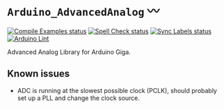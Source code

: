 `Arduino_AdvancedAnalog` 〰
===========================
[![Compile Examples status](https://github.com/bcmi-labs/AdvancedAnalogRedux/actions/workflows/compile-examples.yml/badge.svg)](https://github.com/bcmi-labs/AdvancedAnalogRedux/actions/workflows/compile-examples.yml)
[![Spell Check status](https://github.com/bcmi-labs/AdvancedAnalogRedux/actions/workflows/spell-check.yml/badge.svg)](https://github.com/bcmi-labs/AdvancedAnalogRedux/actions/workflows/spell-check.yml)
[![Sync Labels status](https://github.com/bcmi-labs/AdvancedAnalogRedux/actions/workflows/sync-labels.yml/badge.svg)](https://github.com/bcmi-labs/AdvancedAnalogRedux/actions/workflows/sync-labels.yml)
[![Arduino Lint](https://github.com/bcmi-labs/AdvancedAnalogRedux/workflows/Arduino%20Lint/badge.svg)](https://github.com/bcmi-labs/AdvancedAnalogRedux/actions?workflow=Arduino+Lint)

Advanced Analog Library for Arduino Giga.

## Known issues
* ADC is running at the slowest possible clock (PCLK), should probably set up a PLL and change the clock source.
